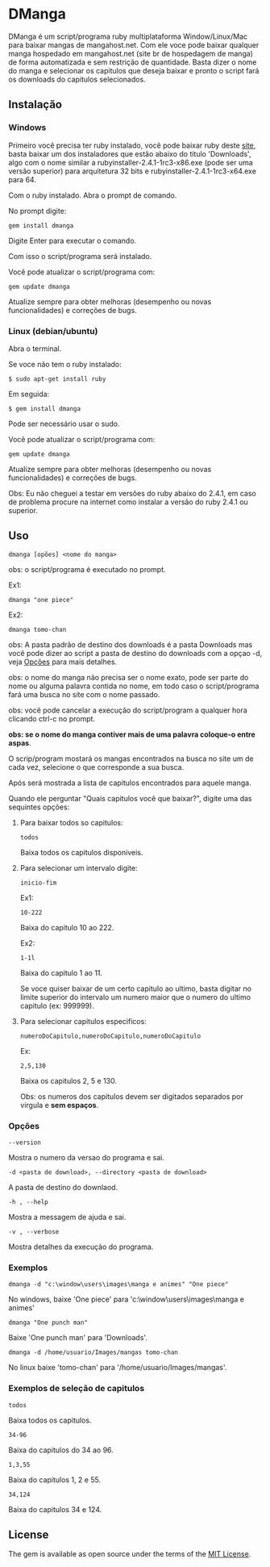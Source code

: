 # DManga

DManga é um script/programa ruby multiplataforma Window/Linux/Mac 
para baixar mangas de mangahost.net. Com ele voce pode baixar 
qualquer manga hospedado em mangahost.net (site br de hospedagem de
manga) de forma automatizada e sem restrição de quantidade. Basta 
dizer o nome do manga e selecionar os capitulos que deseja baixar 
e pronto o script fará os downloads do capitulos selecionados.

## Instalação

### Windows
Primeiro você precisa ter ruby instalado, você pode baixar ruby 
deste [site](https://github.com/oneclick/rubyinstaller2/releases), 
basta baixar um dos instaladores que estão abaixo do titulo 'Downloads', 
algo com o nome similar a rubyinstaller-2.4.1-1rc3-x86.exe (pode ser uma 
versão superior) para arquitetura 32 bits e rubyinstaller-2.4.1-1rc3-x64.exe para 64.

Com o ruby instalado. Abra o prompt de comando.

No prompt digite:

`gem install dmanga`

Digite Enter para executar o comando.

Com isso o script/programa será instalado.

Você pode atualizar o script/programa com:

`gem update dmanga`

Atualize sempre para obter melhoras (desempenho ou novas funcionalidades) e correções de bugs.

### Linux (debian/ubuntu)
Abra o terminal.

Se voce não tem o ruby instalado:

`$ sudo apt-get install ruby`

Em seguida:

`$ gem install dmanga`

Pode ser necessário usar o sudo.

Você pode atualizar o script/programa com:

`gem update dmanga`

Atualize sempre para obter melhoras (desempenho ou novas funcionalidades) e correções de bugs.

Obs: Eu não cheguei a testar em versões do ruby abaixo do 2.4.1,
em caso de problema procure na internet como instalar a versão do
ruby 2.4.1 ou superior.

## Uso

`dmanga [opões] <nome do manga>`

obs: o script/programa é executado no prompt.

Ex1:

`dmanga "one piece"`

Ex2:

`dmanga tomo-chan`

obs: A pasta padrão de destino dos downloads é a pasta Downloads mas 
você pode dizer ao script a pasta de destino do downloads com a 
opçao -d, veja [Opções](#opções) para mais detalhes.

obs: o nome do manga não precisa ser o nome exato, pode ser parte do
nome ou alguma palavra contida no nome, em todo caso o script/programa
fará uma busca no site com o nome passado.

obs: você pode cancelar a execução do script/program a qualquer hora
clicando ctrl-c no prompt.

**obs: se o nome do manga contiver mais de uma palavra coloque-o 
entre aspas**.

O scrip/program mostará os mangas encontrados na busca no site 
um de cada vez, selecione o que corresponde a sua busca.

Após será mostrada a lista de capitulos encontrados para aquele manga.

Quando ele perguntar "Quais capitulos você que baixar?", digite
uma das sequintes opções:

1. Para baixar todos so capitulos:

    `todos`

    Baixa todos os capitulos disponiveis.

2. Para selecionar um intervalo digite:

    `inicio-fim`

    Ex1:

    `10-222`

    Baixa do capitulo 10 ao 222.

    Ex2:

    `1-1l`

    Baixa do capitulo 1 ao 11.

    Se voce quiser baixar de um certo capitulo ao ultimo, basta digitar
    no limite superior do intervalo um numero maior que o numero do
    ultimo capitulo (ex: 999999).

3. Para selecionar capitulos especificos:

    `numeroDoCapitulo,numeroDoCapitulo,numeroDoCapitulo`

    Ex:

    `2,5,130`

    Baixa os capitulos 2, 5 e 130.

    Obs: os numeros dos capitulos devem ser digitados separados por
    virgula e **sem espaços**.

### Opções

`--version`

Mostra o numero da versao do programa e sai.

`-d <pasta de download>, --directory <pasta de download>`

A pasta de destino do downlaod.

`-h , --help`

Mostra a messagem de ajuda e sai.

`-v , --verbose`

Mostra detalhes da execução do programa.

### Exemplos

`dmanga -d "c:\window\users\images\manga e animes" "One piece"`

No windows, baixe 'One piece' para
'c:\window\users\images\manga e animes'

`dmanga "One punch man"`

Baixe 'One punch man' para 'Downloads'. 

`dmanga -d /home/usuario/Images/mangas tomo-chan`

No linux baixe 'tomo-chan' para '/home/usuario/Images/mangas'. 

### Exemplos de seleção de capitulos

`todos`

Baixa todos os capitulos.

`34-96`

Baixa do capitulos do 34 ao 96.

`1,3,55`

Baixa do capitulos 1, 2 e 55.

`34,124`

Baixa do capitulos 34 e 124.

## License

The gem is available as open source under the terms of the [MIT License](http://opensource.org/licenses/MIT).
